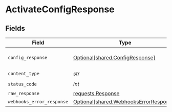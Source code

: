 # ActivateConfigResponse


## Fields

| Field                                                                                  | Type                                                                                   | Required                                                                               | Description                                                                            |
| -------------------------------------------------------------------------------------- | -------------------------------------------------------------------------------------- | -------------------------------------------------------------------------------------- | -------------------------------------------------------------------------------------- |
| `config_response`                                                                      | [Optional[shared.ConfigResponse]](../../models/shared/configresponse.md)               | :heavy_minus_sign:                                                                     | Config successfully activated.                                                         |
| `content_type`                                                                         | *str*                                                                                  | :heavy_check_mark:                                                                     | N/A                                                                                    |
| `status_code`                                                                          | *int*                                                                                  | :heavy_check_mark:                                                                     | N/A                                                                                    |
| `raw_response`                                                                         | [requests.Response](https://requests.readthedocs.io/en/latest/api/#requests.Response)  | :heavy_minus_sign:                                                                     | N/A                                                                                    |
| `webhooks_error_response`                                                              | [Optional[shared.WebhooksErrorResponse]](../../models/shared/webhookserrorresponse.md) | :heavy_minus_sign:                                                                     | Error                                                                                  |